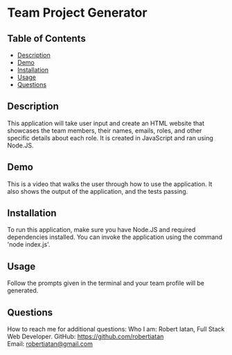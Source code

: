 # Team Project Generator

## Table of Contents

- [Description](#description)
- [Demo](#demo)
- [Installation](#installation)
- [Usage](#usage)
- [Questions](#questions)

## Description

This application will take user input and create an HTML website that showcases the team members, their names, emails, roles, and other specific details about each role. It is created in JavaScript and ran using Node.JS.

## Demo
This is a video that walks the user through how to use the application. It also shows the output of the application, and the tests passing.

## Installation

To run this application, make sure you have Node.JS and required dependencies installed. You can invoke the application using the command 'node index.js'.

## Usage

Follow the prompts given in the terminal and your team profile will be generated.

## Questions

How to reach me for additional questions:
Who I am: Robert Iatan, Full Stack Web Developer.
GitHub: https://github.com/robertiatan  
 Email: robertiatan@gmail.com
